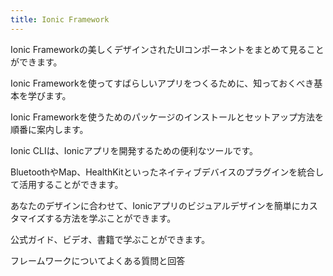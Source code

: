 ```yaml
---
title: Ionic Framework
---
```


<docs-cards>
  <docs-card header="コンポーネント" href="/docs/components" img="/docs/assets/icons/feature-guide-components-icon.png">
    <p>Ionic Frameworkの美しくデザインされたUIコンポーネントをまとめて見ることができます。</p>
  </docs-card>

  <docs-card header="紹介" href="/docs/intro" icon="/docs/assets/icons/guide-introduction-icon.png">
    <p>Ionic Frameworkを使ってすばらしいアプリをつくるために、知っておくべき基本を学びます。</p>
  </docs-card>

  <docs-card header="インストール" href="/docs/installation/cli" icon="/docs/assets/icons/guide-installation-icon.png">
    <p>Ionic Frameworkを使うためのパッケージのインストールとセットアップ方法を順番に案内します。</p>
  </docs-card>

  <docs-card header="CLI" href="/docs/cli" icon="/docs/assets/icons/guide-cli-icon.png">
    <p>Ionic CLIは、Ionicアプリを開発するための便利なツールです。</p>
  </docs-card>

  <docs-card header="ネイティブ" href="/docs/native" icon="/docs/assets/icons/guide-nativeapis-icon.png">
    <p>BluetoothやMap、HealthKitといったネイティブデバイスのプラグインを統合して活用することができます。</p>
  </docs-card>

  <docs-card header="テーマのカスタマイズ" href="/docs/theming/basics" icon="/docs/assets/icons/guide-theming-icon.png">
    <p>あなたのデザインに合わせて、Ionicアプリのビジュアルデザインを簡単にカスタマイズする方法を学ぶことができます。</p>
  </docs-card>

  <docs-card header="リソース" href="/docs/developer-resources/books" icon="/docs/assets/icons/guide-resources-icon.png">
    <p>公式ガイド、ビデオ、書籍で学ぶことができます。</p>
  </docs-card>

  <docs-card header="よくある質問" href="/docs/faq/glossary" icon="/docs/assets/icons/guide-faq-icon.png">
    <p>フレームワークについてよくある質問と回答</p>
  </docs-card>
</docs-cards>
